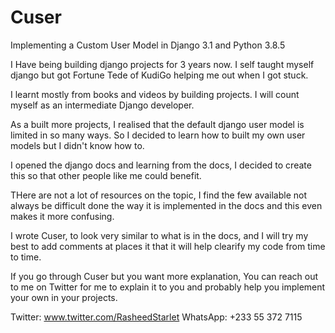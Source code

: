 # Cuser
Implementing a Custom User Model in Django 3.1 and Python 3.8.5

I Have being building django projects for 3 years now.
I self taught myself django but got Fortune Tede of KudiGo helping me out when I got stuck.

I learnt mostly from books and videos by building projects.
I will count myself as an intermediate Django developer.

As a built more projects, I realised that the default django user model is limited in so many ways.
So I decided to learn how to built my own user models but I didn't know how to.

I opened the django docs and learning from the docs, I decided to create this so that other people 
like me could benefit.

THere are not a lot of resources on the topic, I find the few available not always be difficult
done the way it is implemented in the docs and this even makes it more confusing.

I wrote Cuser, to look very similar to what is in the docs, and I will try my best to 
add comments at places it that it will help clearify my code from time to time.

If you go through Cuser but you want more explanation, You can reach out to me
on Twitter for me to explain it to you and probably help you implement your own
in your projects.

Twitter: www.twitter.com/RasheedStarlet
WhatsApp: +233 55 372 7115
